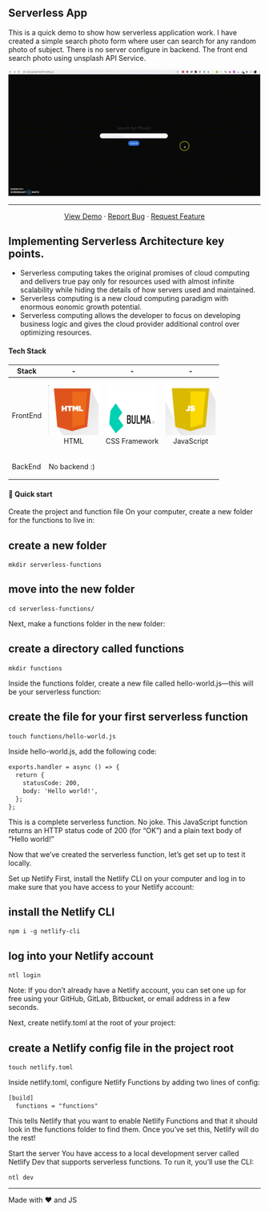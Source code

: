 
## Serverless App

This is a quick demo to show how serverless application work.
I have created a simple search photo form where user can search for any random photo of subject.
There is no server configure in backend. The front end search photo using unsplash API Service.

<p align="center">
  <a href="https://brave-goodall-db8079.netlify.app/">
    <img src="./media/serverless.gif" alt="Serverless Logo">
  </a>
</p>

---
 <p align="center">
    <a href="https://brave-goodall-db8079.netlify.app/">View Demo</a>
    ·
    <a href="https://github.com/riteshprk/serverless-functions/issues">Report Bug</a>
    ·
    <a href="https://github.com/riteshprk/serverless-functions/issues">Request Feature</a>
  </p>

## Implementing Serverless Architecture key points.

* Serverless computing takes the original promises of cloud computing and delivers true pay only for resources used with almost infinite scalability while hiding the details of how servers used and maintained.
* Serverless computing is a new cloud computing paradigm with enormous eonomic growth potential.
* Serverless computing allows the developer to focus on developing business logic and gives the cloud provider additional control over optimizing resources.



#### Tech Stack

| Stack    | -                                                                                                  | -                                                                                                 | -                                                                                                 | 
| -------- | -------------------------------------------------------------------------------------------------- | ------------------------------------------------------------------------------------------------- | ------------------------------------------------------------------------------------------------- | 
| FrontEnd | <p align="center"><img src="./media/html.png" width="100" height="100"> <br />HTML</p> | <p align="center"><img src="./media/bulma-logo.png" width="100" height="100"> <br />CSS Framework</p>  |  <p align="center"><img src="./media/js.png" width="100" height="100"> <br />JavaScript</p>  | 
| BackEnd  | <p>No backend :)</p>   | 


#### :rocket: Quick start
Create the project and function file
On your computer, create a new folder for the functions to live in:

## create a new folder
```
mkdir serverless-functions
```

## move into the new folder
```
cd serverless-functions/
```
Next, make a functions folder in the new folder:

## create a directory called functions
```
mkdir functions
```
Inside the functions folder, create a new file called hello-world.js—this will be your serverless function:

## create the file for your first serverless function
```
touch functions/hello-world.js
```
Inside hello-world.js, add the following code:
```
exports.handler = async () => {
  return {
    statusCode: 200,
    body: 'Hello world!',
  };
};
```

This is a complete serverless function. No joke. This JavaScript function returns an HTTP status code of 200 (for “OK”) and a plain text body of “Hello world!”

Now that we’ve created the serverless function, let’s get set up to test it locally.

Set up Netlify
First, install the Netlify CLI on your computer and log in to make sure that you have access to your Netlify account:

## install the Netlify CLI 
```
npm i -g netlify-cli 
```

## log into your Netlify account 
```
ntl login
```
Note: If you don’t already have a Netlify account, you can set one up for free using your GitHub, GitLab, Bitbucket, or email address in a few seconds.

Next, create netlify.toml at the root of your project:

## create a Netlify config file in the project root 
```
touch netlify.toml
```
Inside netlify.toml, configure Netlify Functions by adding two lines of config:
```
[build]
  functions = "functions"
```
This tells Netlify that you want to enable Netlify Functions and that it should look in the functions folder to find them. Once you’ve set this, Netlify will do the rest!

Start the server
You have access to a local development server called Netlify Dev that supports serverless functions. To run it, you’ll use the CLI:
```
ntl dev
```


---

Made with ❤️ and JS